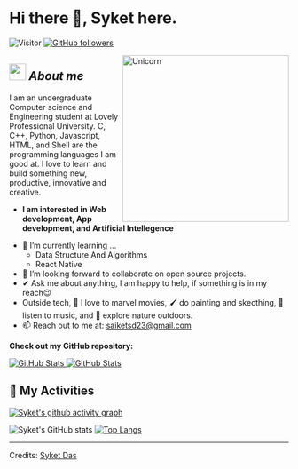 # Hi there 👋, Syket here. 
![Visitor](https://visitor-badge.laobi.icu/badge?page_id=syket-das.repoName) [![GitHub followers](https://img.shields.io/github/followers/syket-das.svg?style=social&label=Follow)](https://github.com/syket-das?tab=followers)<br/>


<img align="right" width=300px alt="Unicorn" src="https://c.tenor.com/GN73MKBawZYAAAAi/busy-cute.gif" />

## <img src="https://media.giphy.com/media/ObNTw8Uzwy6KQ/giphy.gif" width="30px">&nbsp;***About me***

I am an undergraduate Computer science and Engineering student at Lovely Professional University. C, C++, Python, Javascript, HTML, and Shell are the programming languages I am good at. I love to learn and build something new, productive, innovative and creative.
* **I am interested in Web development, App development, and Artificial Intellegence**
- 🌱 I’m currently learning ...
  - Data Structure And Algorithms
  - React Native
- 👯 I’m looking forward to collaborate on open source projects.
- ✔ Ask me about anything, I am happy to help, if something is in my reach😉<br>
- Outside tech, 📖 I love to marvel movies, 🖌️ do painting and skecthing, 🎵 listen to music, and 🌴 explore nature outdoors.
- 📫 Reach out to me at: <a href="saiketsd23@gmail.com">saiketsd23@gmail.com</a>

__Check out my GitHub repository:__

<div>
  <p>
    <a href="https://github.com/syket-das/Covid-Tracker.git">
      <img src="https://github-readme-stats.vercel.app/api/pin/?username=syket-das&repo=Covid-Tracker" alt="GitHub Stats" />
    </a>
    <a href="https://github.com/syket-das/AI-Attendence-Management-System.git">
      <img src="https://github-readme-stats.vercel.app/api/pin/?username=syket-das&repo=AI-Attendence-Management-System" alt="GitHub Stats" />
    </a>
  </p>
</div>
<h2>👀 My Activities</h2>

[![Syket's github activity graph](https://activity-graph.herokuapp.com/graph?username=syket-das&theme=react-dark)](https://github.com/ashutosh00710/github-readme-activity-graph)


![Syket's GitHub stats](https://github-readme-stats.vercel.app/api?username=syket-das&show_icons=true&theme=radical)
[![Top Langs](https://github-readme-stats.vercel.app/api/top-langs/?username=syket-das&layout=compact)](https://github.com/anuraghazra/github-readme-stats)


---------------------------------------------------------------------------------------------------------------------
Credits: <a href="https://github.com/syket-das">Syket Das</a>



